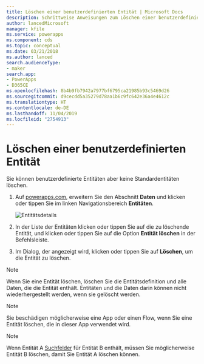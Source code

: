 ```yaml
---
title: Löschen einer benutzerdefinierten Entität | Microsoft Docs
description: Schrittweise Anweisungen zum Löschen einer benutzerdefinierten Entität und aller Daten in PowerApps
author: lancedMicrosoft
manager: kfile
ms.service: powerapps
ms.component: cds
ms.topic: conceptual
ms.date: 03/21/2018
ms.author: lanced
search.audienceType:
- maker
search.app:
- PowerApps
- D365CE
ms.openlocfilehash: 8b4b9fb7942a7977bf6795ca21985b93c5469d26
ms.sourcegitcommit: d9cecdd5a35279d78aa1b6c9fc642e36a4e4612c
ms.translationtype: HT
ms.contentlocale: de-DE
ms.lasthandoff: 11/04/2019
ms.locfileid: "2754913"
---
```

# <a name="delete-a-custom-entity"></a>Löschen einer benutzerdefinierten Entität
Sie können benutzerdefinierte Entitäten aber keine Standardentitäten löschen.

1. Auf [powerapps.com](https://make.powerapps.com/?utm_source=padocs&utm_medium=linkinadoc&utm_campaign=referralsfromdoc), erweitern Sie den Abschnitt **Daten** und klicken oder tippen Sie im linken Navigationsbereich **Entitäten**.

    ![Entitätsdetails](./media/data-platform-cds-create-entity/entitylist.png "Entitätsliste")

2. In der Liste der Entitäten klicken oder tippen Sie auf die zu löschende Entität, und klicken oder tippen Sie auf die Option **Entität löschen** in der Befehlsleiste.

3. Im Dialog, der angezeigt wird, klicken oder tippen Sie auf **Löschen**, um die Entität zu löschen.

>[!NOTE]
>Wenn Sie eine Entität löschen, löschen Sie die Entitätsdefinition und alle Daten, die die Entität enthält. Entitäten und die Daten darin können nicht wiederhergestellt werden, wenn sie gelöscht werden.

>[!NOTE]
>Sie beschädigen möglicherweise eine App oder einen Flow, wenn Sie eine Entität löschen, die in dieser App verwendet wird.

>[!NOTE]
>Wenn Entität A [Suchfelder](data-platform-entity-lookup.md) für Entität B enthält, müssen Sie möglicherweise Entität B löschen, damit Sie Entität A löschen können.

